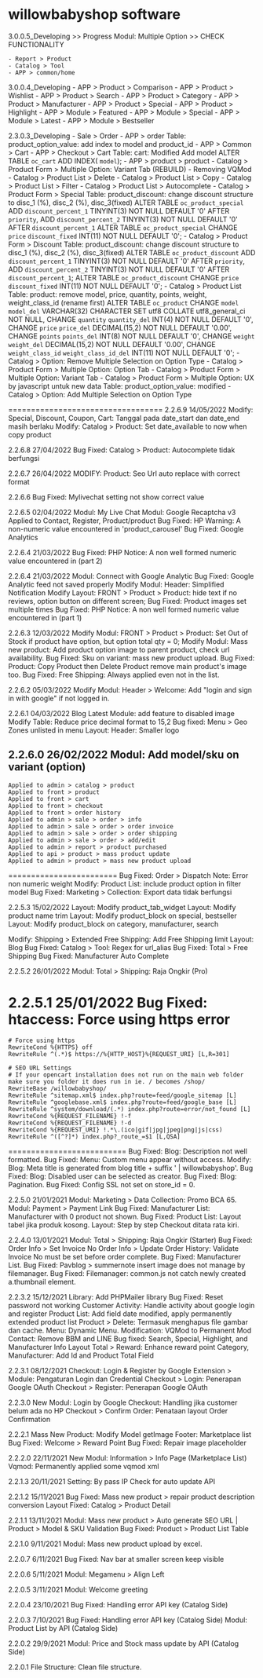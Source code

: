 # willowbabyshop software

3.0.0.5_Developing >> Progress
Modul: Multiple Option >>
	CHECK FUNCTIONALITY
		

	- Report > Product
	- Catalog > Tool
	- APP > common/home

3.0.0.4_Developing
	- APP > Product > Comparison
	- APP > Product > Wishlist
	- APP > Product > Search
	- APP > Product > Category
	- APP > Product > Manufacturer
	- APP > Product > Special
	- APP > Product > Highlight
	- APP > Module > Featured
	- APP > Module > Special
	- APP > Module > Latest
	- APP > Module > Bestseller

2.3.0.3_Developing
	- Sale > Order
	- APP > order
		Table: product_option_value: add index to model and product_id
	- APP > Common > Cart
	- APP > Checkout > Cart
		Table: cart: Modified
			Add model
			ALTER TABLE `oc_cart` ADD INDEX( `model`);
	- APP > product > product
	- Catalog > Product Form > Multiple Option: Variant Tab (REBUILD)
	- Removing VQMod
	- Catalog > Product List > Delete
	- Catalog > Product List > Copy
	- Catalog > Product List > Filter
	- Catalog > Product List > Autocomplete
	- Catalog > Product Form > Special
		Table: product_discount: change discount structure to disc_1 (%), disc_2 (%), disc_3(fixed)
			ALTER TABLE `oc_product_special` ADD `discount_percent_1` TINYINT(3) NOT NULL DEFAULT '0' AFTER `priority`, ADD `discount_percent_2` TINYINT(3) NOT NULL DEFAULT '0' AFTER `discount_percent_1`
			ALTER TABLE `oc_product_special` CHANGE `price` `discount_fixed` INT(11) NOT NULL DEFAULT '0';
	- Catalog > Product Form > Discount
		Table: product_discount: change discount structure to disc_1 (%), disc_2 (%), disc_3(fixed)
			ALTER TABLE `oc_product_discount` ADD `discount_percent_1` TINYINT(3) NOT NULL DEFAULT '0' AFTER `priority`, ADD `discount_percent_2` TINYINT(3) NOT NULL DEFAULT '0' AFTER `discount_percent_1`;
			ALTER TABLE `oc_product_discount` CHANGE `price` `discount_fixed` INT(11) NOT NULL DEFAULT '0';
	- Catalog > Product List
		Table: product: remove model, price, quantity, points, weight, weight_class_id (rename first)
			ALTER TABLE `oc_product` CHANGE `model` `model_del` VARCHAR(32) CHARACTER SET utf8 COLLATE utf8_general_ci NOT NULL, CHANGE `quantity` `quantity_del` INT(4) NOT NULL DEFAULT '0', CHANGE `price` `price_del` DECIMAL(15,2) NOT NULL DEFAULT '0.00', CHANGE `points` `points_del` INT(8) NOT NULL DEFAULT '0', CHANGE `weight` `weight_del` DECIMAL(15,2) NOT NULL DEFAULT '0.00', CHANGE `weight_class_id` `weight_class_id_del` INT(11) NOT NULL DEFAULT '0';
	- Catalog > Option: Remove Multiple Selection on Option Type
	- Catalog > Product Form > Multiple Option: Option Tab
	- Catalog > Product Form > Multiple Option: Variant Tab
	- Catalog > Product Form > Multiple Option: UX by javascript untuk new data
		Table: product_option_value: modified
	- Catalog > Option: Add Multiple Selection on Option Type

==================================
2.2.6.9	14/05/2022
Modify: Special, Discount, Coupon, Cart: Tanggal pada date_start dan date_end masih berlaku
Modify: Catalog > Product: Set date_available to now when copy product

2.2.6.8	27/04/2022
Bug Fixed: Catalog > Product: Autocomplete tidak berfungsi

2.2.6.7 26/04/2022
MODIFY: Product: Seo Url auto replace with correct format

2.2.6.6
Bug Fixed: Mylivechat setting not show correct value

2.2.6.5 02/04/2022
Modul: My Live Chat
Modul: Google Recaptcha v3
	Applied to Contact, Register, Product/product
Bug Fixed: HP Warning:  A non-numeric value encountered in 'product_carousel'
Bug Fixed: Google Analytics

2.2.6.4	21/03/2022
Bug Fixed: PHP Notice:  A non well formed numeric value encountered in (part 2)

2.2.6.4	21/03/2022
Modul: Connect with Google Analytic
Bug Fixed: Google Analytic feed not saved properly
Modify Modul: Header: Simplified Notification
Modify Layout: FRONT > Product > Product: hide text if no reviews, option button on different screen;
Bug Fixed: Product images set multiple times
Bug Fixed: PHP Notice:  A non well formed numeric value encountered in (part 1)

2.2.6.3	12/03/2022
Modify Modul: FRONT > Product > Product: Set Out of Stock if product have option, but option total qty = 0;
Modify Modul: Mass new product: Add product option image to parent product, check url availability.
Bug Fixed: Sku on variant: mass new product upload.
Bug Fixed: Product: Copy Product then Delete Product remove main product's image too.
Bug Fixed: Free Shipping: Always applied even not in the list.

2.2.6.2	05/03/2022
Modify Modul: Header > Welcome: Add "login and sign in with google" if not logged in.

2.2.6.1	04/03/2022
Blog Latest Module: add feature to disabled image
Modify Table: Reduce price decimal format to 15,2
Bug fixed: Menu > Geo Zones unlisted in menu
Layout: Header: Smaller logo

2.2.6.0 26/02/2022
Modul: Add model/sku on variant (option)
----------------------
	Applied to admin > catalog > product
	Applied to front > product
	Applied to front > cart
	Applied to front > checkout
	Applied to front > order history
	Applied to admin > sale > order > info
	Applied to admin > sale > order > order invoice
	Applied to admin > sale > order > order shipping
	Applied to admin > sale > order > add/edit
	Applied to admin > report > product purchased
	Applied to api > product > mass product update
	Applied to admin > product > mass new product upload
========================
Bug Fixed: Order > Dispatch Note: Error non numeric weight
Modify: Product List: include product option in filter model
Bug Fixed: Marketing > Collection: Export data tidak berfungsi

2.2.5.3	15/02/2022
Layout: Modify product_tab_widget
Layout: Modify product name trim
Layout: Modify product_block on special, bestseller
Layout: Modify product_block on category, manufacturer, search

Modify: Shipping > Extended Free Shipping: Add Free Shipping limit
Layout: Blog
Bug Fixed: Catalog > Tool: Regex for url_alias 
Bug Fixed: Total > Free Shipping 
Bug Fixed: Manufacturer Auto Complete

2.2.5.2	26/01/2022
Modul: Total > Shipping: Raja Ongkir (Pro)

2.2.5.1	25/01/2022
Bug Fixed: htaccess: Force using https error
==========================
	# Force using https
	RewriteCond %{HTTPS} off
	RewriteRule ^(.*)$ https://%{HTTP_HOST}%{REQUEST_URI} [L,R=301]

	# SEO URL Settings
	# If your opencart installation does not run on the main web folder make sure you folder it does run in ie. / becomes /shop/
	RewriteBase /willowbabyshop/
	RewriteRule ^sitemap.xml$ index.php?route=feed/google_sitemap [L]
	RewriteRule ^googlebase.xml$ index.php?route=feed/google_base [L]
	RewriteRule ^system/download/(.*) index.php?route=error/not_found [L]
	RewriteCond %{REQUEST_FILENAME} !-f
	RewriteCond %{REQUEST_FILENAME} !-d
	RewriteCond %{REQUEST_URI} !.*\.(ico|gif|jpg|jpeg|png|js|css)
	RewriteRule ^([^?]*) index.php?_route_=$1 [L,QSA]
==========================
Bug Fixed: Blog: Description not well formatted.
Bug Fixed: Menu: Custom menu appear without access.
Modify: Blog: Meta title is generated from blog title + suffix ' | willowbabyshop'.
Bug Fixed: Blog: Disabled user can be selected as creator.
Bug Fixed: Blog: Pagination.
Bug Fixed: Config SSL not set on store_id = 0.

2.2.5.0 21/01/2021
Modul: Marketing > Data Collection: Promo BCA 65.
Modul: Payment > Payment Link
Bug Fixed: Manufacturer List: Manufacturer with 0 product not shown.
Bug Fixed: Product List: Layout tabel jika produk kosong.
Layout: Step by step Checkout ditata rata kiri.

2.2.4.0	13/01/2021
Modul: Total > Shipping: Raja Ongkir (Starter)
Bug Fixed: Order Info > Set Invoice No
Order Info > Update Order History: Validate Invoice No must be set before order complete.
Bug Fixed: Manufacturer List.
Bug Fixed: Pavblog > summernote insert image does not manage by filemanager.
Bug Fixed: Filemanager: common.js not catch newly created a.thumbnail element.

2.2.3.2	15/12/2021
Library: Add PHPMailer library
Bug Fixed: Reset password not working
Customer Activity: Handle activity about google login and register
Product List: Add field date modified, apply permanently extended product list
Product > Delete: Termasuk menghapus file gambar dan cache.
Menu: Dynamic Menu.
Modification: VQMod to Permanent Mod
Contact: Remove BBM and LINE
Bug fixed: Search, Special, Highlight, and Manufacturer Info Layout
Total > Reward: Enhance reward point
Category, Manufacturer: Add Id and Product Total Field

2.2.3.1	08/12/2021
Checkout: Login & Register by Google
Extension > Module: Pengaturan Login dan Credential
Checkout > Login: Penerapan Google OAuth
Checkout > Register: Penerapan Google OAuth

2.2.3.0
New Modul: Login by Google
Checkout: Handling jika customer belum ada no HP
Checkout > Confirm Order: Penataan layout Order Confirmation

2.2.2.1
Mass New Product: Modify Model getImage
Footer:	Marketplace list
Bug Fixed: Welcome > Reward Point
Bug Fixed: Repair image placeholder

2.2.2.0	22/11/2021
New Modul: Information > Info Page (Marketplace List)
Vqmod: Permanently applied some vqmod xml

2.2.1.3	20/11/2021
Setting: By pass IP Check for auto update API

2.2.1.2	15/11/2021
Bug Fixed: Mass new product > repair product description conversion
Layout Fixed: Catalog > Product Detail

2.2.1.1	13/11/2021
Modul: Mass new product > Auto generate SEO URL | Product > Model & SKU Validation
Bug Fixed: Product > Product List Table

2.2.1.0	9/11/2021
Modul: Mass new product upload by excel.

2.2.0.7	6/11/2021
Bug Fixed: Nav bar at smaller screen keep visible

2.2.0.6	5/11/2021
Modul: Megamenu > Align Left

2.2.0.5	3/11/2021
Modul: Welcome greeting

2.2.0.4	23/10/2021
Bug Fixed: Handling error API key (Catalog Side)

2.2.0.3	7/10/2021
Bug Fixed: Handling error API key (Catalog Side)
Modul: Product List by API (Catalog Side)

2.2.0.2	29/9/2021
Modul: Price and Stock mass update by API (Catalog Side)

2.2.0.1
File Structure: Clean file structure.